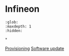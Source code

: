 ﻿# Infineon

```{toctree}
:glob:
:maxdepth: 1
:hidden:

*
```

[Provisioning](./infineon_psoc6_software_update.md)
[Software update](./infineon_psoc6_software_update.md)
